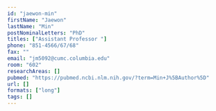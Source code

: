 ```yaml
---
id: "jaewon-min"
firstName: "Jaewon"
lastName: "Min"
postNominalLetters: "PhD"
titles: ["Assistant Professor "]
phone: "851-4566/67/68"
fax: ""
email: "jm5092@cumc.columbia.edu"
room: "602"
researchAreas: []
pubmed: "https://pubmed.ncbi.nlm.nih.gov/?term=Min+J%5BAuthor%5D"
url: []
formats: ["long"]
tags: []
---
```

